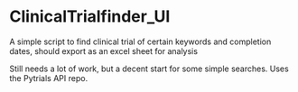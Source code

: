 # ClinicalTrialfinder_UI
A simple script to find clinical trial of certain keywords and completion dates, should export as an excel sheet for analysis

Still needs a lot of work, but a decent start for some simple searches. Uses the Pytrials API repo. 
